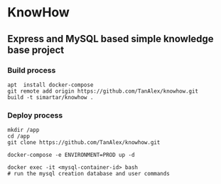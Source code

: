 # KnowHow 

## Express and MySQL based simple knowledge base project

### Build process
```
apt  install docker-compose
git remote add origin https://github.com/TanAlex/knowhow.git
build -t simartar/knowhow .

```

### Deploy process
```
mkdir /app
cd /app
git clone https://github.com/TanAlex/knowhow.git

docker-compose -e ENVIRONMENT=PROD up -d

docker exec -it <mysql-container-id> bash
# run the mysql creation database and user commands

```